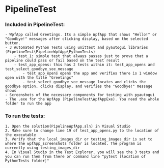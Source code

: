# PipelineTest
### Included in PipelineTest:
    - WpfApp called Greetings. Its a simple WpfApp that shows "Hello!" or "Goodbye!" messages after clicking display, based on the selected button.
    - 3 Automated Python Tests using unittest and pyautogui libraries (PipelineTest\PipelineWpfApp\PythonTests)
        - test_1: simple test that always passes just to prove that a pipeline could pass or fail based on the test result
        - test_app_opens: this has 2 tests within it: test_app_opens and test_select_goodbye_see_message
            - test_app_opens opens the app and verifies there is 1 window open with the title "Greetings"
            - test_select_goodbye_see_message locates and clicks the goodbye option, clicks display, and verifies the "Goodbye!" message shows
    - Screenshots of the necessary components for testing with pyautogui
    - The .exe for the WpfApp (PipelineTest\WpfAppExe). You need the whole folder to run the app

### To run the tests:
    1. Open the solution(PipelineWpfApp.sln) in Visual Studio
    2. Make sure to change line 19 of test_app_opens.py to the location of the executable
    3. Verify that the local_images_dir or testing_images_dir is set to where the wpfApp_screenshots folder is located. The program is currently using testing_images_dir
    4. In Visual Studio in the Test Explorer, you will see the 3 tests and you can run them from there or command line "pytest [location of PythonTests folder]"